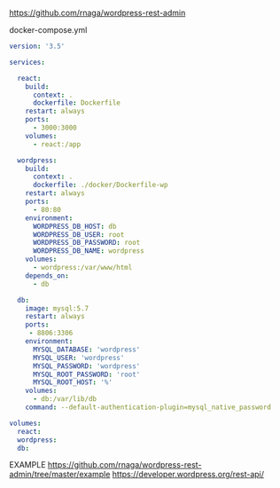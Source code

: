 https://github.com/rnaga/wordpress-rest-admin

docker-compose.yml

```yaml
version: '3.5'

services:

  react:
    build:
      context: .
      dockerfile: Dockerfile
    restart: always
    ports:
      - 3000:3000
    volumes:
      - react:/app

  wordpress:
    build:
      context: .
      dockerfile: ./docker/Dockerfile-wp
    restart: always
    ports:
      - 80:80
    environment:
      WORDPRESS_DB_HOST: db
      WORDPRESS_DB_USER: root
      WORDPRESS_DB_PASSWORD: root
      WORDPRESS_DB_NAME: wordpress
    volumes:
      - wordpress:/var/www/html
    depends_on:
      - db

  db:
    image: mysql:5.7
    restart: always
    ports:
     - 8806:3306
    environment:
      MYSQL_DATABASE: 'wordpress'
      MYSQL_USER: 'wordpress'
      MYSQL_PASSWORD: 'wordpress'
      MYSQL_ROOT_PASSWORD: 'root'
      MYSQL_ROOT_HOST: '%'
    volumes:
      - db:/var/lib/db
    command: --default-authentication-plugin=mysql_native_password

volumes:
  react:
  wordpress:
  db:
  ```

  EXAMPLE
  https://github.com/rnaga/wordpress-rest-admin/tree/master/example
  https://developer.wordpress.org/rest-api/